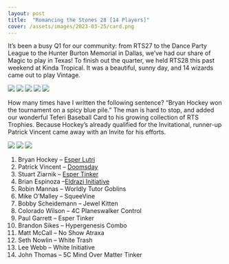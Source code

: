 ```yaml
---
layout: post
title:  "Romancing the Stones 28 [14 Players]"
cover: /assets/images/2023-03-25/card.png
---
```


It’s been a busy Q1 for our community: from RTS27 to the Dance Party League
to the Hunter Burton Memorial in Dallas, we’ve had our share of Magic to play in Texas!
To finish out the quarter, we held RTS28 this past weekend at Kinda Tropical. It was a
beautiful, sunny day, and 14 wizards came out to play Vintage.

![](/assets/images/2023-03-25/inside.jpg)
![](/assets/images/2023-03-25/outside.jpg)
![](/assets/images/2023-03-25/mike_v_hockey.jpg)
![](/assets/images/2023-03-25/spice.jpg)
![](/assets/images/2023-03-25/stu_v_pt.jpg)

How many times have I written the following sentence? “Bryan Hockey won the
tournament on a spicy blue pile.” The man is hard to stop, and added our wonderful
Teferi Baseball Card to his growing collection of RTS Trophies. Because Hockey’s already
qualified for the Invitational, runner-up Patrick Vincent came away with an Invite for
his efforts.

![](/assets/images/2023-03-25/rts28_top_4.jpg)
![](/assets/images/2023-03-25/hockey_winner.jpg)
![](/assets/images/2023-03-25/teferi_and_lutri.jpg)

1.	Bryan Hockey – [Esper Lutri](/assets/images/2023-03-25/hockey_lutri.txt)
2.	Patrick Vincent – [Doomsday](/assets/images/2023-03-25/vincent_doomday.txt)
3.	Stuart Ziarnik – [Esper Tinker](/assets/images/2023-03-25/ziarnik_tinker.txt)
4.	Brian Espinoza –[Eldrazi Initiative](/assets/images/2023-03-25/espinoza_initiative.txt)
5.	Robin Mannas – Worldly Tutor Goblins
6.	Mike O’Malley – SqueeVine
7.	Bobby Scheidemann – Jewel Kitten
8.	Colorado Wilson – 4C Planeswalker Control
9.	Paul Garrett – Esper Tinker
10.	Brandon Sikes – Hypergenesis Combo
11.	Matt McCall – No Show Atraxa
12.	Seth Nowlin – White Trash
13.	Lee Webb – White Initiative
14.	John Thomas – 5C Mind Over Matter Tinker
